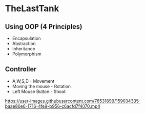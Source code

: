 # TheLastTank
## Using OOP (4 Principles)
* Encapsulation
* Abstraction 
* Inheritance 
* Polymorphism

## Controller
* A,W,S,D - Movement
* Moving the mouse - Rotation 
* Left Mouse Button - Shoot

https://user-images.githubusercontent.com/76531899/159034335-baae80e6-1716-4fe9-b956-c6acfd7f4070.mp4

